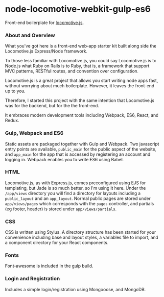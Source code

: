 # node-locomotive-webkit-gulp-es6

Front-end boilerplate for [locomotive.js](http://www.locomotivejs.org/).

### About and Overview

What you've got here is a front-end web-app starter kit built along side the Locomotive.js Express/Node framework.

To those less familiar with Locomotive.js, you could say Locomotive.js is to Node.js what Ruby on Rails is to Ruby, that is, a framework that support MVC patterns, RESTful routes, and convention over configuration.

Locomotive.js is a great project that allows you start writing node apps fast, without worrying about much boilerplate. However, it leaves the front-end up to you.

Therefore, I started this project with the same intention that Locomotive.js was for the backend, but for the the front-end.

It embraces modern development tools including Webpack, ES6, React, and Redux.

### Gulp, Webpack and ES6

Static assets are packaged together with Gulp and Webpack. Two javascript entry points are available, `public_main` for the public aspect of the website, and `app_main` for the app that is accessed by registering an account and logging in. Webpack enables you to write ES6 using Babel.

### HTML
Locomotive.js, as with Express.js, comes preconfigured using EJS for templating, but Jade is so much better, so I'm using it here. Under the `/app/views` directory you will find a directory for layouts including a `public_layout` and an `app_layout`. Normal public pages are stored under `app/views/pages` which corresponds with the `pages` controller, and partials (eg footer, header) is stored under `app/views/partials`.

### CSS
CSS is written using Stylus. A directory structure has been started for your convenience including base and layout styles, a variables file to import, and a component directory for your React components.

### Fonts
Font-awesome is included in the gulp build.

### Login and Registration
Includes a simple login/registration using Mongooose, and MongoDB.
